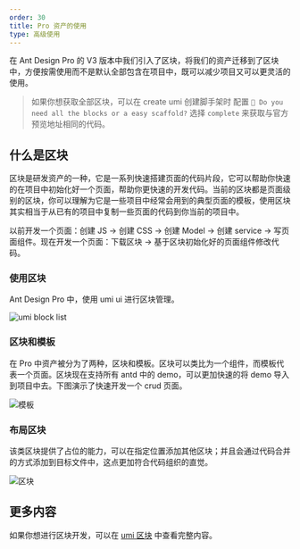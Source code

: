 ```yaml
---
order: 30
title: Pro 资产的使用
type: 高级使用
---
```


在 Ant Design Pro 的 V3 版本中我们引入了区块，将我们的资产迁移到了区块中，方便按需使用而不是默认全部包含在项目中，既可以减少项目又可以更灵活的使用。

> 如果你想获取全部区块，可以在 create umi 创建脚手架时 配置 `🚀 Do you need all the blocks or a easy scaffold?` 选择 `complete` 来获取与官方预览地址相同的代码。

## 什么是区块

区块是研发资产的一种，它是一系列快速搭建页面的代码片段，它可以帮助你快速的在项目中初始化好一个页面，帮助你更快速的开发代码。当前的区块都是页面级别的区块，你可以理解为它是一些项目中经常会用到的典型页面的模板，使用区块其实相当于从已有的项目中复制一些页面的代码到你当前的项目中。

以前开发一个页面：创建 JS -> 创建 CSS -> 创建 Model -> 创建 service -> 写页面组件。现在开发一个页面：下载区块 -> 基于区块初始化好的页面组件修改代码。

### 使用区块

Ant Design Pro 中，使用 umi ui 进行区块管理。

![ umi block list](https://gw.alipayobjects.com/zos/antfincdn/YWjTPDQAeq/CF034E49-0FE8-4011-B282-6956FC1B312C.png)

### 区块和模板

在 Pro 中资产被分为了两种，区块和模板。区块可以类比为一个组件，而模板代表一个页面。区块现在支持所有 antd 中的 demo，可以更加快速的将 demo 导入到项目中去。下图演示了快速开发一个 crud 页面。

![模板](https://gw.alipayobjects.com/zos/antfincdn/75%26lzz1F9P/Kapture%2525202019-11-25%252520at%25252015.35.41.gif)

### 布局区块

该类区块提供了占位的能力，可以在指定位置添加其他区块；并且会通过代码合并的方式添加到目标文件中，这点更加符合代码组织的直觉。

![区块](https://gw.alipayobjects.com/zos/antfincdn/FjLAmnNnwA/Kapture%2525202019-11-25%252520at%25252017.32.25.gif)

## 更多内容

如果你想进行区块开发，可以在 [umi 区块](https://umijs.org/docs/use-umi-ui) 中查看完整内容。
